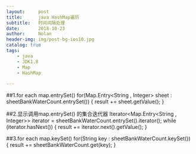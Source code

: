 ```yaml
---
layout:     post
title:      java HashMap遍历
subtitle:   时间间隔处理
date:       2018-10-23
author:     Nolan
header-img: img/post-bg-ios10.jpg
catalog: true
tags:
    - java
    - JDK1.8
    - Map
    - HashMap
    
---
```

##1.for each map.entrySet()
	for(Map.Entry<String , Integer> sheet : sheetBankWaterCount.entrySet()) {
	    result += sheet.getValue();
	}

##2.显示调用map.entrySet() 的集合迭代器
    Iterator<Map.Entry<String , Integer>> iterator = sheetBankWaterCount.entrySet().iterator();
    while (iterator.hasNext()) {
        result += iterator.next().getValue();
    }

##3.for each map.keySet()
    for(String key : sheetBankWaterCount.keySet()) {
        result += sheetBankWaterCount.get(key);
    }
